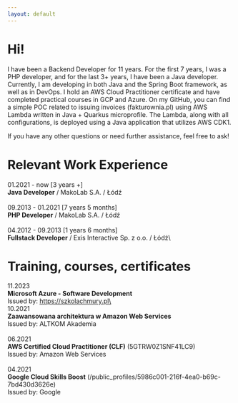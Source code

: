 ```yaml
---
layout: default
---
```


# Hi!

<p>
I have been a Backend Developer for 11 years. For the first 7 years, I was a PHP developer, and for the last 3+ years, I have been a Java developer. Currently, I am developing in both Java and the Spring Boot framework, as well as in DevOps. I hold an AWS Cloud Practitioner certificate and have completed practical courses in GCP and Azure. On my GitHub, you can find a simple POC related to issuing invoices (fakturownia.pl) using AWS Lambda written in Java + Quarkus microprofile. The Lambda, along with all configurations, is deployed using a Java application that utilizes AWS CDK1. 
</p>

<p>If you have any other questions or need further assistance, feel free to ask!</p>

# Relevant Work Experience
01.2021 - now [3 years +]\
**Java Developer** / MakoLab S.A. / Łódź\
\
09.2013 - 01.2021 [7 years 5 months]\
**PHP Developer** / MakoLab S.A. / Łódź\
\
04.2012 - 09.2013 [1 years 6 months]\
**Fullstack Developer** / Exis Interactive Sp. z o.o. / Łódź\

# Training, courses, certificates
11.2023\
**Microsoft Azure - Software Development**\
Issued by: https://szkolachmury.pl\
\
10.2021\
**Zaawansowana architektura w Amazon Web Services**\
Issued by: ALTKOM Akademia\
\
06.2021\
**AWS Certified Cloud Practitioner (CLF)** (5GTRW0Z1SNF41LC9)\
Issued by: Amazon Web Services\
\
04.2021\
**Google Cloud Skills Boost** (/public_profiles/5986c001-216f-4ea0-b69c-7bd430d3626e)\
Issued by: Google
